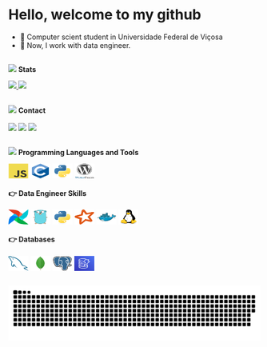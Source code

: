 # Hello, welcome to my github

<div align="center" width="50">

</div>

- 🏬 Computer scient student in Universidade Federal de Viçosa
- 🔭 Now, I work with data engineer.
##

<img src="https://media.giphy.com/media/iY8CRBdQXODJSCERIr/giphy.gif" width="30px"> **Stats**
 <div>
  <a href="https://github.com/MurilloSSJ">
  <img height="180em" src="https://github-readme-stats.vercel.app/api?username=MurilloSSJ&show_icons=true&theme=radical&include_all_commits=true&count_private=true"/>
  <img height="180em" src="https://github-readme-stats.vercel.app/api/top-langs/?username=MurilloSSJ&layout=compact&langs_count=4&theme=radical"/>
 </a>
</div>
  
##
<img src="https://media.giphy.com/media/iY8CRBdQXODJSCERIr/giphy.gif" width="30px"> **Contact**
 <br><br>
  <a href="https://www.instagram.com/murillo_ssj/" target="_blank"><img src="https://img.shields.io/badge/-Instagram-%23E4405F?style=for-the-badge&logo=instagram&logoColor=white" target="_blank"></a>
  <a href = "mailto:murillostore@gmail.com"><img src="https://img.shields.io/badge/-Gmail-%23333?style=for-the-badge&logo=gmail&logoColor=white" target="_blank"></a>
  <a href="https://www.linkedin.com/in/murillo-santhiago-334b591b5/" target="_blank"><img src="https://img.shields.io/badge/-LinkedIn-%230077B5?style=for-the-badge&logo=linkedin&logoColor=white" target="_blank"></a>
  
##

<img src="https://media.giphy.com/media/iY8CRBdQXODJSCERIr/giphy.gif" width="30px"> **Programming Languages and Tools**
<div style="display:inline-block;">
  <img height="30" width="40" alt="logo JavaScript" align="center" src="https://github.com/devicons/devicon/blob/master/icons/javascript/javascript-original.svg">
  <img height="30" width="40" alt="logo C" align="center" src="https://github.com/devicons/devicon/blob/master/icons/c/c-original.svg">
  <img height="30" width="40" alt="logo Python" align="center" src="https://github.com/devicons/devicon/blob/master/icons/python/python-original.svg">
  <img height="30" width="40" alt="logo Wordpress" align="center" src="https://github.com/devicons/devicon/blob/master/icons/wordpress/wordpress-original.svg">
</div>
 
 #### 👉 Data Engineer Skills
<div style="display:inline-block;">
  <img height="30" width="40" alt="logo React" align="center" src="https://github.com/devicons/devicon/blob/master/icons/apacheairflow/apacheairflow-original.svg">
  <img height="30" width="40" alt="logo HTML5" align="center" src="https://github.com/devicons/devicon/blob/master/icons/go/go-original.svg">
  <img height="30" width="40" alt="logo CSS3" align="center" src="https://github.com/devicons/devicon/blob/master/icons/python/python-original.svg">
  <img height="30" width="40" alt="logo Bootstrap" align="center" src="https://github.com/devicons/devicon/blob/master/icons/apachespark/apachespark-original.svg">
  <img height="30" width="40" alt="logo Handlebars" align="center" src="https://github.com/devicons/devicon/blob/master/icons/docker/docker-original.svg">
  <img height="30" width="40" alt="logo Handlebars" align="center" src="https://github.com/devicons/devicon/blob/master/icons/linux/linux-original.svg">
</div>

#### 👉 Databases
<div style="display:inline-block;">
  <img height="30" width="40" alt="logo MySQL" align="center" src="https://github.com/devicons/devicon/blob/master/icons/mysql/mysql-original.svg">
  <img height="30" width="40" alt="logo Mongo" align="center" src="https://github.com/devicons/devicon/blob/master/icons/mongodb/mongodb-original.svg">
  <img height="30" width="40" alt="logo Mongo" align="center" src="https://github.com/devicons/devicon/blob/master/icons/postgresql/postgresql-original.svg">
 <img height="30" width="40" alt="logo Mongo" align="center" src="https://github.com/devicons/devicon/blob/master/icons/dynamodb/dynamodb-original.svg">
</div>

 ##
 
 ![Snake animation](https://github.com/MurilloSSJ/MurilloSSJ/blob/output/github-contribution-grid-snake.svg)
